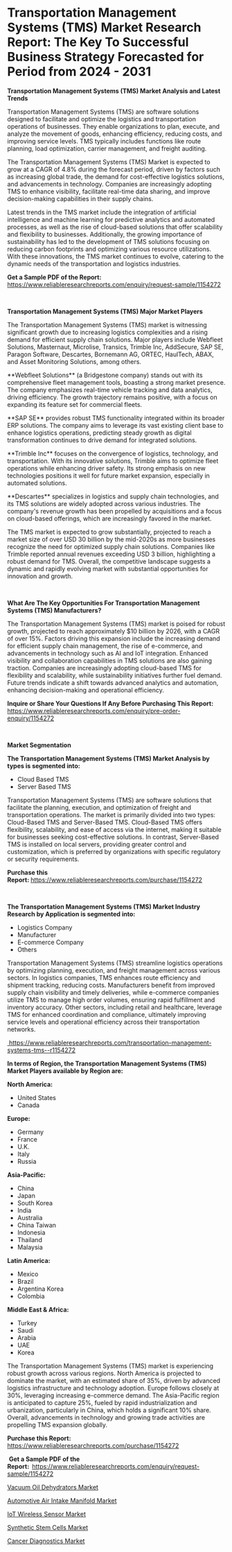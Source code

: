 <p><h1>Transportation Management Systems (TMS) Market Research Report: The Key To Successful Business Strategy Forecasted for Period from 2024 - 2031</h1></p><p><strong>Transportation Management Systems (TMS) Market Analysis and Latest Trends</strong></p>
<p><p>Transportation Management Systems (TMS) are software solutions designed to facilitate and optimize the logistics and transportation operations of businesses. They enable organizations to plan, execute, and analyze the movement of goods, enhancing efficiency, reducing costs, and improving service levels. TMS typically includes functions like route planning, load optimization, carrier management, and freight auditing.</p><p>The Transportation Management Systems (TMS) Market is expected to grow at a CAGR of 4.8% during the forecast period, driven by factors such as increasing global trade, the demand for cost-effective logistics solutions, and advancements in technology. Companies are increasingly adopting TMS to enhance visibility, facilitate real-time data sharing, and improve decision-making capabilities in their supply chains.</p><p>Latest trends in the TMS market include the integration of artificial intelligence and machine learning for predictive analytics and automated processes, as well as the rise of cloud-based solutions that offer scalability and flexibility to businesses. Additionally, the growing importance of sustainability has led to the development of TMS solutions focusing on reducing carbon footprints and optimizing various resource utilizations. With these innovations, the TMS market continues to evolve, catering to the dynamic needs of the transportation and logistics industries.</p></p>
<p><strong>Get a Sample PDF of the Report:&nbsp;</strong> <a href="https://www.reliableresearchreports.com/enquiry/request-sample/1154272?utm_campaign=12&utm_medium=2&utm_source=Github&utm_content=ia&utm_term=02112024&utm_id=transportation-management-systems-tms">https://www.reliableresearchreports.com/enquiry/request-sample/1154272</a></p>
<p>&nbsp;</p>
<p><strong>Transportation Management Systems (TMS) Major Market Players</strong></p>
<p><p>The Transportation Management Systems (TMS) market is witnessing significant growth due to increasing logistics complexities and a rising demand for efficient supply chain solutions. Major players include Webfleet Solutions, Masternaut, Microlise, Transics, Trimble Inc, AddSecure, SAP SE, Paragon Software, Descartes, Bornemann AG, ORTEC, HaulTech, ABAX, and Asset Monitoring Solutions, among others.</p><p>**Webfleet Solutions** (a Bridgestone company) stands out with its comprehensive fleet management tools, boasting a strong market presence. The company emphasizes real-time vehicle tracking and data analytics, driving efficiency. The growth trajectory remains positive, with a focus on expanding its feature set for commercial fleets.</p><p>**SAP SE** provides robust TMS functionality integrated within its broader ERP solutions. The company aims to leverage its vast existing client base to enhance logistics operations, predicting steady growth as digital transformation continues to drive demand for integrated solutions.</p><p>**Trimble Inc** focuses on the convergence of logistics, technology, and transportation. With its innovative solutions, Trimble aims to optimize fleet operations while enhancing driver safety. Its strong emphasis on new technologies positions it well for future market expansion, especially in automated solutions.</p><p>**Descartes** specializes in logistics and supply chain technologies, and its TMS solutions are widely adopted across various industries. The company's revenue growth has been propelled by acquisitions and a focus on cloud-based offerings, which are increasingly favored in the market.</p><p>The TMS market is expected to grow substantially, projected to reach a market size of over USD 30 billion by the mid-2020s as more businesses recognize the need for optimized supply chain solutions. Companies like Trimble reported annual revenues exceeding USD 3 billion, highlighting a robust demand for TMS. Overall, the competitive landscape suggests a dynamic and rapidly evolving market with substantial opportunities for innovation and growth.</p></p>
<p>&nbsp;</p>
<p><strong>What Are The Key Opportunities For Transportation Management Systems (TMS) Manufacturers?</strong></p>
<p><p>The Transportation Management Systems (TMS) market is poised for robust growth, projected to reach approximately $10 billion by 2026, with a CAGR of over 15%. Factors driving this expansion include the increasing demand for efficient supply chain management, the rise of e-commerce, and advancements in technology such as AI and IoT integration. Enhanced visibility and collaboration capabilities in TMS solutions are also gaining traction. Companies are increasingly adopting cloud-based TMS for flexibility and scalability, while sustainability initiatives further fuel demand. Future trends indicate a shift towards advanced analytics and automation, enhancing decision-making and operational efficiency.</p></p>
<p><strong>Inquire or Share Your Questions If Any Before Purchasing This Report:</strong> <a href="https://www.reliableresearchreports.com/enquiry/pre-order-enquiry/1154272?utm_campaign=12&utm_medium=2&utm_source=Github&utm_content=ia&utm_term=02112024&utm_id=transportation-management-systems-tms">https://www.reliableresearchreports.com/enquiry/pre-order-enquiry/1154272</a></p>
<p>&nbsp;</p>
<p><strong>Market Segmentation</strong></p>
<p><strong>The Transportation Management Systems (TMS) Market Analysis by types is segmented into:</strong></p>
<p><ul><li>Cloud Based TMS</li><li>Server Based TMS</li></ul></p>
<p><p>Transportation Management Systems (TMS) are software solutions that facilitate the planning, execution, and optimization of freight and transportation operations. The market is primarily divided into two types: Cloud-Based TMS and Server-Based TMS. Cloud-Based TMS offers flexibility, scalability, and ease of access via the internet, making it suitable for businesses seeking cost-effective solutions. In contrast, Server-Based TMS is installed on local servers, providing greater control and customization, which is preferred by organizations with specific regulatory or security requirements.</p></p>
<p><strong>Purchase this Report:&nbsp;</strong><a href="https://www.reliableresearchreports.com/purchase/1154272?utm_campaign=12&utm_medium=2&utm_source=Github&utm_content=ia&utm_term=02112024&utm_id=transportation-management-systems-tms">https://www.reliableresearchreports.com/purchase/1154272</a></p>
<p>&nbsp;</p>
<p><strong>The Transportation Management Systems (TMS) Market Industry Research by Application is segmented into:</strong></p>
<p><ul><li>Logistics Company</li><li>Manufacturer</li><li>E-commerce Company</li><li>Others</li></ul></p>
<p><p>Transportation Management Systems (TMS) streamline logistics operations by optimizing planning, execution, and freight management across various sectors. In logistics companies, TMS enhances route efficiency and shipment tracking, reducing costs. Manufacturers benefit from improved supply chain visibility and timely deliveries, while e-commerce companies utilize TMS to manage high order volumes, ensuring rapid fulfillment and inventory accuracy. Other sectors, including retail and healthcare, leverage TMS for enhanced coordination and compliance, ultimately improving service levels and operational efficiency across their transportation networks.</p></p>
<p><a href="https://www.reliableresearchreports.com/transportation-management-systems-tms--r1154272?utm_campaign=12&utm_medium=2&utm_source=Github&utm_content=ia&utm_term=02112024&utm_id=transportation-management-systems-tms">&nbsp;https://www.reliableresearchreports.com/transportation-management-systems-tms--r1154272</a></p>
<p><strong>In terms of Region, the Transportation Management Systems (TMS) Market Players available by Region are:</strong></p>
<p>
    <p> <strong> North America: </strong>
        <ul>
            <li>United States</li>
            <li>Canada</li>
        </ul>
        </p> 
    <p> <strong> Europe: </strong>
        <ul>
            <li>Germany</li>
            <li>France</li>
            <li>U.K.</li>
            <li>Italy</li>
            <li>Russia</li>
        </ul>
        </p> 
    <p> <strong> Asia-Pacific: </strong>
        <ul>
            <li>China</li>
            <li>Japan</li>
            <li>South Korea</li>
            <li>India</li>
            <li>Australia</li>
            <li>China Taiwan</li>
            <li>Indonesia</li>
            <li>Thailand</li>
            <li>Malaysia</li>
        </ul>
        </p> 
    <p> <strong> Latin America: </strong>
        <ul>
            <li>Mexico</li>
            <li>Brazil</li>
            <li>Argentina Korea</li>
            <li>Colombia</li>
        </ul>
        </p> 
    <p> <strong> Middle East & Africa: </strong>
        <ul>
            <li>Turkey</li>
            <li>Saudi</li>
            <li>Arabia</li>
            <li>UAE</li>
            <li>Korea</li>
        </ul>
    </p>
    </p>
<p><p>The Transportation Management Systems (TMS) market is experiencing robust growth across various regions. North America is projected to dominate the market, with an estimated share of 35%, driven by advanced logistics infrastructure and technology adoption. Europe follows closely at 30%, leveraging increasing e-commerce demand. The Asia-Pacific region is anticipated to capture 25%, fueled by rapid industrialization and urbanization, particularly in China, which holds a significant 10% share. Overall, advancements in technology and growing trade activities are propelling TMS expansion globally.</p></p>
<p><strong>Purchase this Report: </strong><a href="https://www.reliableresearchreports.com/purchase/1154272?utm_campaign=12&utm_medium=2&utm_source=Github&utm_content=ia&utm_term=02112024&utm_id=transportation-management-systems-tms">https://www.reliableresearchreports.com/purchase/1154272</a></p>
<p>&nbsp;<strong>Get a Sample PDF of the Report:&nbsp;&nbsp;</strong><a href="https://www.reliableresearchreports.com/enquiry/request-sample/1154272?utm_campaign=12&utm_medium=2&utm_source=Github&utm_content=ia&utm_term=02112024&utm_id=transportation-management-systems-tms">https://www.reliableresearchreports.com/enquiry/request-sample/1154272</a></p>
<p><strong></strong></p>
<p><p><a href="https://www.linkedin.com/pulse/vacuum-oil-dehydrators-market-trends-focusing-insight-forecast-alx3f?utm_campaign=12&utm_medium=2&utm_source=Github&utm_content=ia&utm_term=02112024&utm_id=transportation-management-systems-tms">Vacuum Oil Dehydrators Market</a></p><p><a href="https://github.com/shauntarfpso/Market-Research-Report-List-1/blob/main/automotive-air-intake-manifold-market.md?utm_campaign=12&utm_medium=2&utm_source=Github&utm_content=ia&utm_term=02112024&utm_id=transportation-management-systems-tms">Automotive Air Intake Manifold Market</a></p><p><a href="https://www.linkedin.com/pulse/insights-iot-wireless-sensor-industry-market-financial-status-size-kp6xe?utm_campaign=12&utm_medium=2&utm_source=Github&utm_content=ia&utm_term=02112024&utm_id=transportation-management-systems-tms">IoT Wireless Sensor Market</a></p><p><a href="https://issuu.com/reportprime-2/docs/synthetic-stem-cells-market-size-20_7964d22d289d39?utm_campaign=12&utm_medium=2&utm_source=Github&utm_content=ia&utm_term=02112024&utm_id=transportation-management-systems-tms">Synthetic Stem Cells Market</a></p><p><a href="https://issuu.com/reportprime-2/docs/cancer-diagnostics-market-size-2030_c461ab89fbe491?utm_campaign=12&utm_medium=2&utm_source=Github&utm_content=ia&utm_term=02112024&utm_id=transportation-management-systems-tms">Cancer Diagnostics Market</a></p></p>